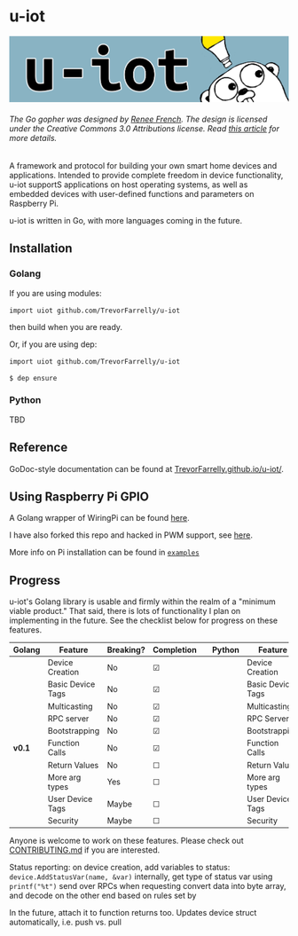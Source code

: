 # u-iot

![u-iot](images/logo/logo2.png "u-iot logo")

###### The Go gopher was designed by [Renee French](http://reneefrench.blogspot.com/). The design is licensed under the Creative Commons 3.0 Attributions license. Read [this article](https://blog.golang.org/gopher) for more details.

A framework and protocol for building your own smart home devices and applications. Intended to provide complete freedom in device functionality, u-iot supportS applications on host operating systems, as well as embedded devices with user-defined functions and parameters on Raspberry Pi.

u-iot is written in Go, with more languages coming in the future.

## Installation

### Golang
If you are using modules:
```golang
import uiot github.com/TrevorFarrelly/u-iot
```
then build when you are ready.

Or, if you are using dep:
```golang
import uiot github.com/TrevorFarrelly/u-iot
```
```
$ dep ensure
```

### Python
TBD

## Reference
GoDoc-style documentation can be found at [TrevorFarrelly.github.io/u-iot/](https://TrevorFarrelly.github.io/u-iot/).

## Using Raspberry Pi GPIO

A Golang wrapper of WiringPi can be found [here](https://github.com/hugozhu/rpi).

I have also forked this repo and hacked in PWM support, see [here](https://github.com/TrevorFarrelly/rpi).

More info on Pi installation can be found in [`examples`](examples/README.md)

## Progress

u-iot's Golang library is usable and firmly within the realm of a "minimum viable product." That said, there is lots of functionality I plan on implementing in the future. See the checklist below for progress on these features.

| Golang   | Feature           | Breaking? | Completion | | Python | Feature           | Breaking? | Completion |
|----------|-------------------|-----------|------------|-|--------|-------------------|-----------|------------|
|          | Device Creation   | No        | &#9745;    | |        | Device Creation   | No        | &#9744;    |
|          | Basic Device Tags | No        | &#9745;    | |        | Basic Device Tags | No        | &#9744;    |
|          | Multicasting      | No        | &#9745;    | |        | Multicasting      | No        | &#9744;    |
|          | RPC server        | No        | &#9745;    | |        | RPC Server        | No        | &#9744;    |
|          | Bootstrapping     | No        | &#9745;    | |        | Bootstrapping     | No        | &#9744;    |
| __v0.1__ | Function Calls    | No        | &#9745;    | |        | Function Calls    | No        | &#9744;    |
|          | Return Values     | No        | &#9744;    | |        | Return Values     | No        | &#9744;    |
|          | More arg types    | Yes       | &#9744;    | |        | More arg types    | Yes       | &#9744;    |
|          | User Device Tags  | Maybe     | &#9744;    | |        | User Device Tags  | Maybe     | &#9744;    |
|          | Security          | Maybe     | &#9744;    | |        | Security          | Maybe     | &#9744;    |

Anyone is welcome to work on these features. Please check out [CONTRIBUTING.md](CONTRIBUTING.md) if you are interested.








Status reporting:
on device creation, add variables to status:
`device.AddStatusVar(name, &var)`
internally, get type of status var using `printf("%t")`
send over RPCs when requesting
convert data into byte array, and decode on the other end based on rules set by 

In the future, attach it to function returns too. Updates device struct automatically, i.e. push vs. pull
